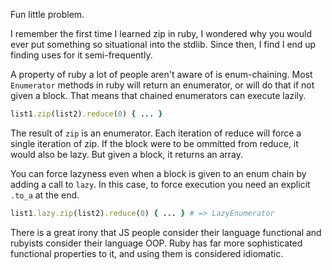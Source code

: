 Fun little problem.

I remember the first time I learned zip in ruby, I wondered why you would ever
put something so situational into the stdlib. Since then, I find I end up
finding uses for it semi-frequently.

A property of ruby a lot of people aren't aware of is enum-chaining. Most
`Enumerator` methods in ruby will return an enumerator, or will do that if not
given a block. That means that chained enumerators can execute lazily.
```ruby
list1.zip(list2).reduce(0) { ... }
```
The result of `zip` is an enumerator. Each iteration of reduce will force a
single iteration of zip. If the block were to be ommitted from reduce, it would
also be lazy. But given a block, it returns an array.

You can force lazyness even when a block is given to an enum chain by adding a
call to `lazy`. In this case, to force execution you need an explicit `.to_a` at
the end.
```ruby
list1.lazy.zip(list2).reduce(0) { ... } # => LazyEnumerator
```
There is a great irony that JS people consider their language functional and
rubyists consider their language OOP. Ruby has far more sophisticated functional
properties to it, and using them is considered idiomatic.
